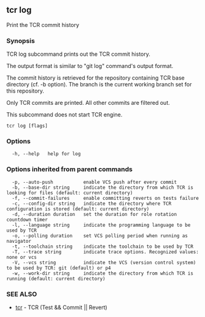 ## tcr log

Print the TCR commit history

### Synopsis


TCR log subcommand prints out the TCR commit history.

The output format is similar to "git log" command's output format.

The commit history is retrieved for the repository containing
TCR base directory (cf. -b option). The branch is the current working
branch set for this repository.

Only TCR commits are printed. All other commits are filtered out.

This subcommand does not start TCR engine.

```
tcr log [flags]
```

### Options

```
  -h, --help   help for log
```

### Options inherited from parent commands

```
  -p, --auto-push           enable VCS push after every commit
  -b, --base-dir string     indicate the directory from which TCR is looking for files (default: current directory)
  -f, --commit-failures     enable committing reverts on tests failure
  -c, --config-dir string   indicate the directory where TCR configuration is stored (default: current directory)
  -d, --duration duration   set the duration for role rotation countdown timer
  -l, --language string     indicate the programming language to be used by TCR
  -o, --polling duration    set VCS polling period when running as navigator
  -t, --toolchain string    indicate the toolchain to be used by TCR
  -T, --trace string        indicate trace options. Recognized values: none or vcs
  -V, --vcs string          indicate the VCS (version control system) to be used by TCR: git (default) or p4
  -w, --work-dir string     indicate the directory from which TCR is running (default: current directory)
```

### SEE ALSO

* [tcr](tcr.md)	 - TCR (Test && Commit || Revert)

